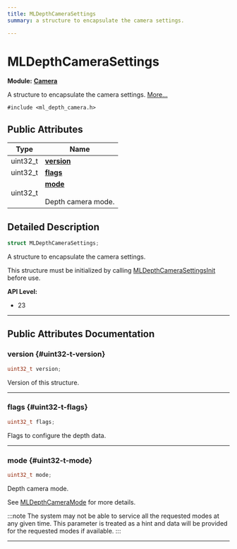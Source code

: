 ```yaml
---
title: MLDepthCameraSettings
summary: a structure to encapsulate the camera settings. 

---
```


# MLDepthCameraSettings

**Module:** **[Camera](/versioned_docs/version-22-May-2023/api-ref/api/Modules/group___camera/group___camera.md)**



A structure to encapsulate the camera settings.  [More...](#detailed-description)


`#include <ml_depth_camera.h>`

## Public Attributes

| Type           | Name           |
| -------------- | -------------- |
| uint32_t | **[version](/versioned_docs/version-22-May-2023/api-ref/api/Modules/group___camera/struct_m_l_depth_camera_settings.md#uint32-t-version)**  |
| uint32_t | **[flags](/versioned_docs/version-22-May-2023/api-ref/api/Modules/group___camera/struct_m_l_depth_camera_settings.md#uint32-t-flags)**  |
| uint32_t | **[mode](/versioned_docs/version-22-May-2023/api-ref/api/Modules/group___camera/struct_m_l_depth_camera_settings.md#uint32-t-mode)** <br></br>Depth camera mode.  |

## Detailed Description

```cpp
struct MLDepthCameraSettings;
```

A structure to encapsulate the camera settings. 

This structure must be initialized by calling [MLDepthCameraSettingsInit](/versioned_docs/version-22-May-2023/api-ref/api/Modules/group___camera/group___camera.md#void-mldepthcamerasettingsinit) before use.




**API Level:**
  * 23




-----------
## Public Attributes Documentation

### version {#uint32-t-version}

```cpp
uint32_t version;
```


Version of this structure. 





-----------

### flags {#uint32-t-flags}

```cpp
uint32_t flags;
```


Flags to configure the depth data. 





-----------

### mode {#uint32-t-mode}

```cpp
uint32_t mode;
```

Depth camera mode. 

See [MLDepthCameraMode](/versioned_docs/version-22-May-2023/api-ref/api/Modules/group___camera/group___camera.md#enum-mldepthcameramode) for more details.



:::note
The system may not be able to service all the requested modes at any given time. This parameter is treated as a hint and data will be provided for the requested modes if available. 
:::



-----------


